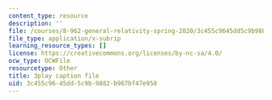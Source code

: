 ```yaml
---
content_type: resource
description: ''
file: /courses/8-962-general-relativity-spring-2020/3c455c9645dd5c9b9882b967bf47e950_6MssatXXAzc.vtt
file_type: application/x-subrip
learning_resource_types: []
license: https://creativecommons.org/licenses/by-nc-sa/4.0/
ocw_type: OCWFile
resourcetype: Other
title: 3play caption file
uid: 3c455c96-45dd-5c9b-9882-b967bf47e950
---
```

